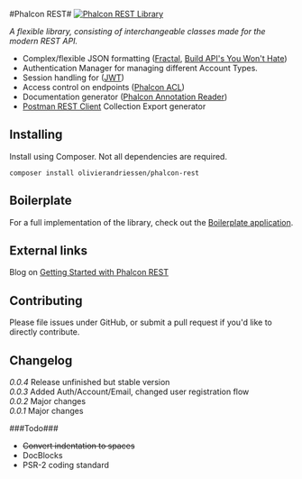 #Phalcon REST#
<a href="http://phalconist.com/olivierandriessen/phalcon-rest" target="_blank">
![Phalcon REST Library](http://phalconist.com/olivierandriessen/phalcon-rest/default.svg)
</a>

*A flexible library, consisting of interchangeable classes made for the modern REST API.*

 * Complex/flexible JSON formatting ([Fractal](https://github.com/thephpleague/fractal), [Build API's You Won't Hate](https://leanpub.com/build-apis-you-wont-hate))
 * Authentication Manager for managing different Account Types.
 * Session handling for ([JWT](http://jwt.io/))
 * Access control on endpoints ([Phalcon ACL](http://docs.phalconphp.com/en/latest/reference/acl.html))
 * Documentation generator ([Phalcon Annotation Reader](https://docs.phalconphp.com/en/latest/reference/annotations.html))
 * [Postman REST Client](http://getpostman.com) Collection Export generator

## Installing ##
Install using Composer. Not all dependencies are required.
````
composer install olivierandriessen/phalcon-rest
````

## Boilerplate ##
For a full implementation of the library, check out the [Boilerplate application](https://github.com/olivierandriessen/phalcon-rest-boilerplate).

## External links ##
Blog on [Getting Started with Phalcon REST](http://olivierandriessen.com/getting-started-with-phalcon-rest/)

## Contributing ##
Please file issues under GitHub, or submit a pull request if you'd like to directly contribute.

## Changelog ##

*0.0.4* Release unfinished but stable version  
*0.0.3* Added Auth/Account/Email, changed user registration flow  
*0.0.2* Major changes  
*0.0.1* Major changes  

###Todo###
* ~~Convert indentation to spaces~~
* DocBlocks
* PSR-2 coding standard
